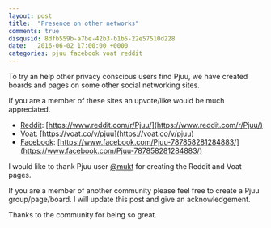 ```yaml
---
layout: post
title:  "Presence on other networks"
comments: true
disqusid: 8dfb559b-a7be-42b3-b1b5-22e57510d228
date:   2016-06-02 17:00:00 +0000
categories: pjuu facebook voat reddit
---
```

To try an help other privacy conscious users find Pjuu, we have created boards and pages on some other social networking sites.

If you are a member of these sites an upvote/like would be much appreciated.

- [Reddit](https://www.reddit.com): [https://www.reddit.com/r/Pjuu/](https://www.reddit.com/r/Pjuu/)
- [Voat](https://voat.co): [https://voat.co/v/pjuu](https://voat.co/v/pjuu)
- [Facebook](https://www.facebook.com/Pjuu-787858281284883/): [https://www.facebook.com/Pjuu-787858281284883/](https://www.facebook.com/Pjuu-787858281284883/)

I would like to thank Pjuu user [@mukt](https://pjuu.com/mukt) for creating the Reddit and Voat pages.

If you are a member of another community please feel free to create a Pjuu group/page/board. I will update this post and give an acknowledgement.

Thanks to the community for being so great.

